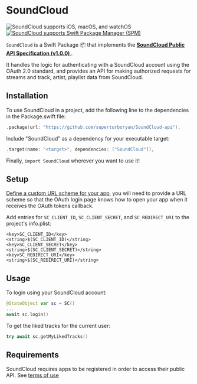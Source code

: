 # SoundCloud
<img src="https://img.shields.io/badge/platforms-iOS%2013%20%7C%20macOS 10.15%20%7C%20watchOS%207-333333.svg" alt="SoundCloud supports iOS, macOS, and watchOS"/> <a href="https://github.com/apple/swift-package-manager" target="_blank"><img src="https://img.shields.io/badge/Swift%20Package%20Manager-compatible-brightgreen.svg" alt="SoundCloud supports Swift Package Manager (SPM)"></a>

`SoundCloud` is a Swift Package 📦 that implements the **[SoundCloud Public API Specification (v1.0.0) ](https://developers.soundcloud.com/docs/api/)**. 

It handles the logic for authenticating with a SoundCloud account using the OAuth 2.0 standard, and provides an API for making authorized requests for streams and track, artist, playlist data from SoundCloud.

## Installation
To use SoundCloud in a project, add the following line to the dependencies in the Package.swift file:

```swift
.package(url: "https://github.com/superturboryan/SoundCloud-api"),
```

Include "SoundCloud" as a dependency for your executable target:

```swift
.target(name: "<target>", dependencies: ["SoundCloud"]),
```

Finally, `import SoundCloud` wherever you want to use it! 

## Setup
[Define a custom URL scheme for your app](https://developer.apple.com/documentation/xcode/defining-a-custom-url-scheme-for-your-app), you will need to provide a URL scheme so that the OAuth login page knows how to open your app when it receives the OAuth tokens callback.

Add entries for `SC_CLIENT_ID`, `SC_CLIENT_SECRET`, and `SC_REDIRECT_URI` to the project's info.plist:

```
<key>SC_CLIENT_ID</key>
<string>$(SC_CLIENT_ID)</string>
<key>SC_CLIENT_SECRET</key>
<string>$(SC_CLIENT_SECRET)</string>
<key>SC_REDIRECT_URI</key>
<string>$(SC_REDIRECT_URI)</string>
```

## Usage
To login using your SoundCloud account:

```swift
@StateObject var sc = SC()
...
await sc.login()
```

To get the liked tracks for the current user:

```swift
try await sc.getMyLikedTracks()
```


## Requirements
SoundCloud requires apps to be registered in order to access their public API. See [terms of use](https://developers.soundcloud.com/docs/api/terms-of-use)
